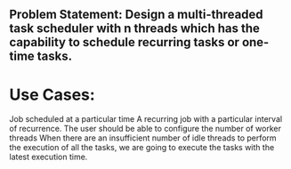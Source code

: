 ## Problem Statement: Design a multi-threaded task scheduler with n threads which has the capability to schedule recurring tasks or one-time tasks.

# Use Cases:

Job scheduled at a particular time
A recurring job with a particular interval of recurrence.
The user should be able to configure the number of worker threads
When there are an insufficient number of idle threads to perform the execution of all the tasks, we are going to execute the tasks with the latest execution time.